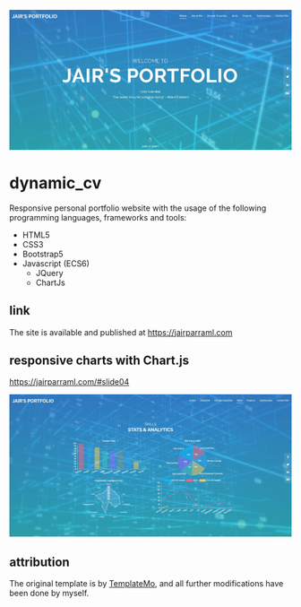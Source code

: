 ![](images/portfolio.jpg)

# dynamic_cv
Responsive personal portfolio website with the usage of the following programming languages, frameworks and tools: 
- HTML5
- CSS3
- Bootstrap5
- Javascript (ECS6)
  - JQuery
  - ChartJs

## link
The site is available and published at https://jairparraml.com

## responsive charts with Chart.js 
https://jairparraml.com/#slide04

![](images/skills_analytics,jpg.jpg)

## attribution
The original template is by <a href="https://templatemo.com/">TemplateMo</a>, and all further modifications have been done by myself. 
